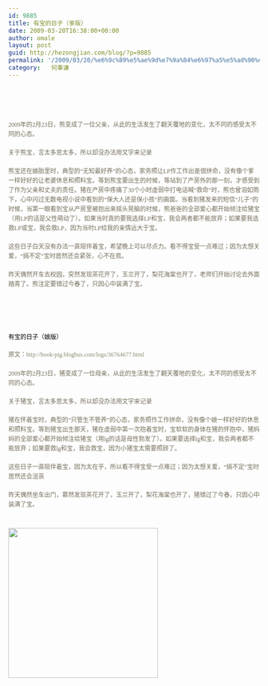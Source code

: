 ```yaml
---
id: 9885
title: 有宝的日子（爹版）
date: 2009-03-20T16:38:00+00:00
author: omale
layout: post
guid: http://hezongjian.com/blog/?p=9885
permalink: '/2009/03/20/%e6%9c%89%e5%ae%9d%e7%9a%84%e6%97%a5%e5%ad%90%ef%bc%88%e7%88%b9%e7%89%88%ef%bc%89/'
category:   何事谦  
---
```

<span class="Apple-style-span" style="LINE-HEIGHT: 19px; FONT-FAMILY: Verdana; COLOR: rgb(116,109,89); FONT-SIZE: 12px">&nbsp; </span>

<p style="BORDER-BOTTOM-STYLE: none; PADDING-BOTTOM: 0px; BORDER-RIGHT-STYLE: none; LIST-STYLE-TYPE: none; MARGIN: 0px auto 18px; PADDING-LEFT: 0px; PADDING-RIGHT: 0px; BORDER-TOP-STYLE: none; BORDER-LEFT-STYLE: none; PADDING-TOP: 0px">
  &nbsp;
</p>

<p style="BORDER-BOTTOM-STYLE: none; PADDING-BOTTOM: 0px; BORDER-RIGHT-STYLE: none; LIST-STYLE-TYPE: none; MARGIN: 0px auto 18px; PADDING-LEFT: 0px; PADDING-RIGHT: 0px; BORDER-TOP-STYLE: none; BORDER-LEFT-STYLE: none; PADDING-TOP: 0px">
  <span class="Apple-style-span" style="LINE-HEIGHT: 19px; FONT-FAMILY: Verdana; COLOR: rgb(116,109,89); FONT-SIZE: 12px">2009年的2月23日，熊变成了一位父亲，从此的生活发生了翻天覆地的变化，太不同的感受太不同的心态。</span>
</p>

<p style="BORDER-BOTTOM-STYLE: none; PADDING-BOTTOM: 0px; BORDER-RIGHT-STYLE: none; LIST-STYLE-TYPE: none; MARGIN: 0px auto 18px; PADDING-LEFT: 0px; PADDING-RIGHT: 0px; BORDER-TOP-STYLE: none; BORDER-LEFT-STYLE: none; PADDING-TOP: 0px">
  <span class="Apple-style-span" style="LINE-HEIGHT: 19px; FONT-FAMILY: Verdana; COLOR: rgb(116,109,89); FONT-SIZE: 12px">关于熊宝，言太多思太多，所以却没办法用文字来记录</span>
</p>

<p style="BORDER-BOTTOM-STYLE: none; PADDING-BOTTOM: 0px; BORDER-RIGHT-STYLE: none; LIST-STYLE-TYPE: none; MARGIN: 0px auto 18px; PADDING-LEFT: 0px; PADDING-RIGHT: 0px; BORDER-TOP-STYLE: none; BORDER-LEFT-STYLE: none; PADDING-TOP: 0px">
  <span class="Apple-style-span" style="LINE-HEIGHT: 19px; FONT-FAMILY: Verdana; COLOR: rgb(116,109,89); FONT-SIZE: 12px">熊宝还在娘胎里时，典型的&ldquo;无知最好养&rdquo;的心态，家务照让LP作工作出差很拼命，没有像个爹一样好好的让老婆休息和照料宝。等到熊宝要出生的时候，等站到了产房外的那一刻，才感受到了作为父亲和丈夫的责任。猪在产房中疼痛了30个小时虚弱中打电话喊&ldquo;救命&rdquo;时，熊也曾泪如雨下，心中闪过无数电视小说中看到的&ldquo;保大人还是保小孩&rdquo;的画面。当看到猪发来的短信&ldquo;儿子&rdquo;的时候，当第一眼看到宝从产房里被抱出来摇头晃脑的时候，熊爸爸的全部爱心都开始倾注给猪宝（用LP的话是父性萌动了）。如果当时真的要我选择LP和宝，我会两者都不能放弃；如果要我选救LP或宝，我会救LP，因为当时LP给我的亲情远大于宝。</span>
</p>

<p style="BORDER-BOTTOM-STYLE: none; PADDING-BOTTOM: 0px; BORDER-RIGHT-STYLE: none; LIST-STYLE-TYPE: none; MARGIN: 0px auto 18px; PADDING-LEFT: 0px; PADDING-RIGHT: 0px; BORDER-TOP-STYLE: none; BORDER-LEFT-STYLE: none; PADDING-TOP: 0px">
  <span class="Apple-style-span" style="LINE-HEIGHT: 19px; FONT-FAMILY: Verdana; COLOR: rgb(116,109,89); FONT-SIZE: 12px">这些日子白天没有办法一直陪伴着宝，希望晚上可以尽点力。看不得宝受一点难过；因为太想关爱，&ldquo;搞不定&rdquo;宝时居然还会紧张，心不在焉。</span>
</p>

<p style="BORDER-BOTTOM-STYLE: none; PADDING-BOTTOM: 0px; BORDER-RIGHT-STYLE: none; LIST-STYLE-TYPE: none; MARGIN: 0px auto 18px; PADDING-LEFT: 0px; PADDING-RIGHT: 0px; BORDER-TOP-STYLE: none; BORDER-LEFT-STYLE: none; PADDING-TOP: 0px">
  <span class="Apple-style-span" style="LINE-HEIGHT: 19px; FONT-FAMILY: Verdana; COLOR: rgb(116,109,89); FONT-SIZE: 12px">昨天偶然开车去校园，突然发现茶花开了，玉兰开了，梨花海棠也开了，老师们开始讨论去外面踏青了。熊注定要错过今春了，只因心中装满了宝。</span>
</p>

&nbsp;

<p style="BORDER-BOTTOM-STYLE: none; PADDING-BOTTOM: 0px; BORDER-RIGHT-STYLE: none; LIST-STYLE-TYPE: none; MARGIN: 0px auto 18px; PADDING-LEFT: 0px; PADDING-RIGHT: 0px; BORDER-TOP-STYLE: none; BORDER-LEFT-STYLE: none; PADDING-TOP: 0px">
  <span class="Apple-style-span" style="LINE-HEIGHT: 19px; FONT-FAMILY: Verdana; COLOR: rgb(116,109,89); FONT-SIZE: 12px"><br /> </span>
</p>

<p style="BORDER-BOTTOM-STYLE: none; PADDING-BOTTOM: 0px; BORDER-RIGHT-STYLE: none; LIST-STYLE-TYPE: none; MARGIN: 0px auto 18px; PADDING-LEFT: 0px; PADDING-RIGHT: 0px; BORDER-TOP-STYLE: none; BORDER-LEFT-STYLE: none; PADDING-TOP: 0px">
  <span class="Apple-style-span" style="LINE-HEIGHT: 19px; FONT-FAMILY: Verdana; COLOR: rgb(116,109,89); FONT-SIZE: 12px"><span class="Apple-style-span" style="LINE-HEIGHT: 21px"><span class="Apple-style-span" style="LINE-HEIGHT: normal; FONT-FAMILY: Arial; WHITE-SPACE: pre; COLOR: rgb(0,0,0)">有宝的日子（娘版）</span></span></span>
</p>

<p style="BORDER-BOTTOM-STYLE: none; PADDING-BOTTOM: 0px; BORDER-RIGHT-STYLE: none; LIST-STYLE-TYPE: none; MARGIN: 0px auto 18px; PADDING-LEFT: 0px; PADDING-RIGHT: 0px; BORDER-TOP-STYLE: none; BORDER-LEFT-STYLE: none; PADDING-TOP: 0px">
  <span class="Apple-style-span" style="LINE-HEIGHT: 19px; FONT-FAMILY: Verdana; COLOR: rgb(116,109,89); FONT-SIZE: 12px"><span class="Apple-style-span" style="LINE-HEIGHT: 21px">原文：<a href="http://book-pig.blogbus.com/logs/36764677.html" style="POSITION: static !important; BORDER-BOTTOM-STYLE: none; PADDING-BOTTOM: 0px; BORDER-RIGHT-STYLE: none; LIST-STYLE-TYPE: none; MARGIN: 0px; PADDING-LEFT: 0px; PADDING-RIGHT: 0px; BORDER-TOP-STYLE: none; COLOR: rgb(131,141,111); BORDER-LEFT-STYLE: none; TEXT-DECORATION: none; PADDING-TOP: 0px">http://book-pig.blogbus.com/logs/36764677.html</a></span></span>
</p>

<p style="BORDER-BOTTOM-STYLE: none; PADDING-BOTTOM: 0px; BORDER-RIGHT-STYLE: none; LIST-STYLE-TYPE: none; MARGIN: 0px auto 18px; PADDING-LEFT: 0px; PADDING-RIGHT: 0px; BORDER-TOP-STYLE: none; BORDER-LEFT-STYLE: none; PADDING-TOP: 0px">
  <span class="Apple-style-span" style="LINE-HEIGHT: 19px; FONT-FAMILY: Verdana; COLOR: rgb(116,109,89); FONT-SIZE: 12px">2009年的2月23日，猪变成了一位母亲，从此的生活发生了翻天覆地的变化，太不同的感受太不同的心态。</span>
</p>

<p style="BORDER-BOTTOM-STYLE: none; PADDING-BOTTOM: 0px; BORDER-RIGHT-STYLE: none; LIST-STYLE-TYPE: none; MARGIN: 0px auto 18px; PADDING-LEFT: 0px; PADDING-RIGHT: 0px; BORDER-TOP-STYLE: none; BORDER-LEFT-STYLE: none; PADDING-TOP: 0px">
  <span class="Apple-style-span" style="LINE-HEIGHT: 19px; FONT-FAMILY: Verdana; COLOR: rgb(116,109,89); FONT-SIZE: 12px">关于猪宝，言太多思太多，所以却没办法用文字来记录</span>
</p>

<p style="BORDER-BOTTOM-STYLE: none; PADDING-BOTTOM: 0px; BORDER-RIGHT-STYLE: none; LIST-STYLE-TYPE: none; MARGIN: 0px auto 18px; PADDING-LEFT: 0px; PADDING-RIGHT: 0px; BORDER-TOP-STYLE: none; BORDER-LEFT-STYLE: none; PADDING-TOP: 0px">
  <span class="Apple-style-span" style="LINE-HEIGHT: 19px; FONT-FAMILY: Verdana; COLOR: rgb(116,109,89); FONT-SIZE: 12px">猪在怀着宝时，典型的&ldquo;只管生不管养&rdquo;的心态，家务照作工作拼命，没有像个娘一样好好的休息和照料宝。等到猪宝出生那天，猪在虚弱中第一次抱着宝时，宝软软的身体在猪的怀抱中，猪妈妈的全部爱心都开始倾注给猪宝（用lg的话是母性勃发了）。如果要选择lg和宝，我会两者都不能放弃；如果要救lg和宝，我会救宝，因为小猪宝太需要照顾了。</span>
</p>

<p style="BORDER-BOTTOM-STYLE: none; PADDING-BOTTOM: 0px; BORDER-RIGHT-STYLE: none; LIST-STYLE-TYPE: none; MARGIN: 0px auto 18px; PADDING-LEFT: 0px; PADDING-RIGHT: 0px; BORDER-TOP-STYLE: none; BORDER-LEFT-STYLE: none; PADDING-TOP: 0px">
  <span class="Apple-style-span" style="LINE-HEIGHT: 19px; FONT-FAMILY: Verdana; COLOR: rgb(116,109,89); FONT-SIZE: 12px">这些日子一直陪伴着宝，因为太在乎，所以看不得宝受一点难过；因为太想关爱，&ldquo;搞不定&rdquo;宝时居然还会沮丧</span>
</p>

<p style="BORDER-BOTTOM-STYLE: none; PADDING-BOTTOM: 0px; BORDER-RIGHT-STYLE: none; LIST-STYLE-TYPE: none; MARGIN: 0px auto 18px; PADDING-LEFT: 0px; PADDING-RIGHT: 0px; BORDER-TOP-STYLE: none; BORDER-LEFT-STYLE: none; PADDING-TOP: 0px">
  <span class="Apple-style-span" style="LINE-HEIGHT: 19px; FONT-FAMILY: Verdana; COLOR: rgb(116,109,89); FONT-SIZE: 12px">昨天偶然坐车出门，慕然发现茶花开了，玉兰开了，梨花海棠也开了，猪错过了今春，只因心中装满了宝。</span>
</p>

<p style="BORDER-BOTTOM-STYLE: none; PADDING-BOTTOM: 0px; BORDER-RIGHT-STYLE: none; LIST-STYLE-TYPE: none; MARGIN: 0px auto 18px; PADDING-LEFT: 0px; PADDING-RIGHT: 0px; BORDER-TOP-STYLE: none; BORDER-LEFT-STYLE: none; PADDING-TOP: 0px">
  <span class="Apple-style-span" style="LINE-HEIGHT: 19px; FONT-FAMILY: Verdana; COLOR: rgb(116,109,89); FONT-SIZE: 12px"><br /> <a href="/uploads/2009/03/baby1day.jpg"><img alt="" class="aligncenter size-medium wp-image-10279" height="300" src="/uploads/2009/03/baby1day-300x300.jpg" title="baby1day" width="300"  /></a></span>
</p>